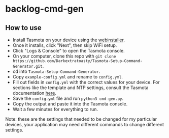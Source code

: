 # backlog-cmd-gen
## How to use
- Install Tasmota on your device using the [webinstaller](https://tasmota.github.io/install/).
- Once it installs, click "Next", then skip WiFi setup.
- Click "Logs & Console" to open the Tasmota console.
- On your computer, clone this repo with `git clone https://github.com/Darkextratoasty/Tasmota-Setup-Command-Generator.git`.
- cd into `Tasmota-Setup-Command-Generator`.
- Copy `example-config.yml` and rename to `config.yml`.
- Fill out fields in `config.yml` with the correct values for your device. For sections like the template and NTP settings, consult the Tasmota documentation [here](https://tasmota.github.io/docs/).
- Save the `config.yml` file and run `python3 cmd-gen.py`.
- Copy the output and paste it into the Tasmota console.
- Wait a few minutes for everything to run.

Note: these are the settings that needed to be changed for my particular devices, your application may need different commands to change different settings. 
